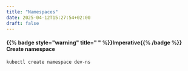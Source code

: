 ```yaml
---
title: "Namespaces"
date: 2025-04-12T15:27:54+02:00
draft: false
---
```



#### {{% badge style="warning" title=" " %}}Imperative{{% /badge %}} Create namespace

```bash
kubectl create namespace dev-ns
```
